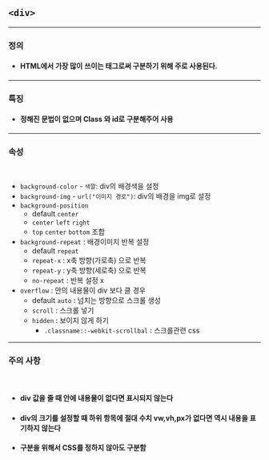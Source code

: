 ## ```<div>```


***

### 정의   

*  #### HTML에서 가장 많이 쓰이는 태그로써 구분하기 위해 주로 사용된다.

***

### 특징

* #### 정해진 문법이 없으며 Class 와 id로 구분해주어 사용

***

### 속성

<br>

* ```background-color``` - ```색깔```: div의 배경색을 설정
* ```background-img``` - ```url("이미지 경로")```: div의 배경을 img로 설정
* ```background-position``` 
  * default  ```center```
  * ```center``` ```left``` ```right```
  * ```top``` ```center``` ```bottom``` 조합
* ```background-repeat``` : 배경이미지 반복 설정
  * default ```repeat```
  * ```repeat-x``` : x축 방향(가로축) 으로 반복
  * ```repeat-y``` : y축 방향(세로축) 으로 반복
  * ```no-repeat``` : 반복 설정 x
* ```overflow``` : 안의 내용물이 div 보다 클 경우
  * default  ```auto``` : 넘치는 방향으로 스크롤 생성
  * ```scroll``` : 스크롤 넣기
  * ```hidden``` : 보이지 않게 하기
    * ```.classname::-webkit-scrollbal``` : 스크롤관련 css

***

### 주의 사항

<br>

* #### div 값을 줄 때 안에 내용물이 없다면 표시되지 않는다
* #### div의 크기를 설정할 때 하위 항목에 절대 수치 vw,vh,px가 없다면 역시 내용을 표기하지 않는다

* #### 구분을 위해서 CSS를 정하지 않아도 구분함 





